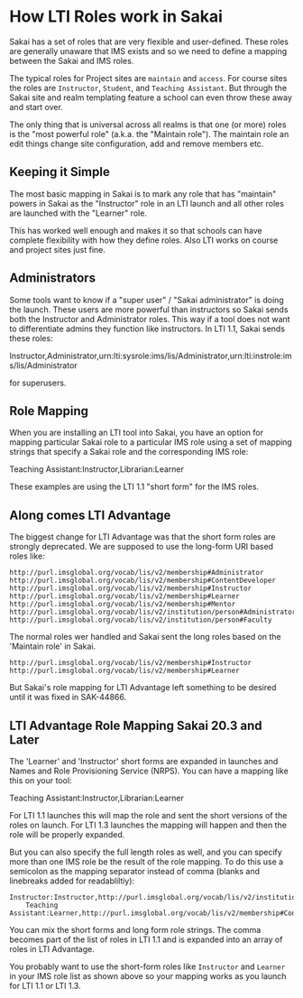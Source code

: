 
How LTI Roles work in Sakai
===========================

Sakai has a set of roles that are very flexible and user-defined.  These roles
are generally unaware that IMS exists and so we need to define a mapping
between the Sakai and IMS roles.

The typical roles for Project sites are `maintain` and `access`.  For course sites
the roles are `Instructor`, `Student`, and `Teaching Assistant`.  But through the
Sakai site and realm templating feature a school can even throw these away
and start over.

The only thing that is universal across all realms is that one (or more) roles
is the "most powerful role" (a.k.a. the "Maintain role").  The maintain role
an edit things change site configuration, add and remove members etc.

Keeping it Simple
-----------------

The most basic mapping in Sakai is to mark any role that has "maintain" powers
in Sakai as the "Instructor" role in an LTI launch and all other roles are launched
with the "Learner" role.

This has worked well enough and makes it so that schools can have complete flexibility
with how they define roles.  Also LTI works on course and project sites just fine.

Administrators
--------------

Some tools want to know if a "super user" / "Sakai administrator" is doing the launch.
These users are more powerful than instructors so Sakai sends both the Instructor
and Administrator roles.  This way if a tool does not want to differentiate admins
they function like instructors.  In LTI 1.1, Sakai sends these roles:

Instructor,Administrator,urn:lti:sysrole:ims/lis/Administrator,urn:lti:instrole:ims/lis/Administrator

for superusers.

Role Mapping
------------

When you are installing an LTI tool into Sakai, you have an option for mapping particular
Sakai role to a particular IMS role using a set of mapping strings that specify a Sakai
role and the corresponding IMS role:

Teaching Assistant:Instructor,Librarian:Learner

These examples are using the LTI 1.1 "short form" for the IMS roles.

Along comes LTI Advantage
-------------------------

The biggest change for LTI Advantage was that the short form roles are strongly deprecated.
We are supposed to use the long-form URI based roles like:

    http://purl.imsglobal.org/vocab/lis/v2/membership#Administrator
    http://purl.imsglobal.org/vocab/lis/v2/membership#ContentDeveloper
    http://purl.imsglobal.org/vocab/lis/v2/membership#Instructor
    http://purl.imsglobal.org/vocab/lis/v2/membership#Learner
    http://purl.imsglobal.org/vocab/lis/v2/membership#Mentor
    http://purl.imsglobal.org/vocab/lis/v2/institution/person#Administrator
    http://purl.imsglobal.org/vocab/lis/v2/institution/person#Faculty

The normal roles wer handled and Sakai sent the long roles based on the 'Maintain role'
in Sakai.

    http://purl.imsglobal.org/vocab/lis/v2/membership#Instructor
    http://purl.imsglobal.org/vocab/lis/v2/membership#Learner

But Sakai's role mapping for LTI Advantage left something to be desired until it was
fixed in SAK-44866.

LTI Advantage Role Mapping Sakai 20.3 and Later
-----------------------------------------------

The 'Learner' and 'Instructor' short forms are expanded in launches and Names and Role
Provisioning Service (NRPS).  You can have a mapping like this on your tool:

Teaching Assistant:Instructor,Librarian:Learner

For LTI 1.1 launches this will map the role and sent the short versions of the roles on launch.
For LTI 1.3 launches the mapping will happen and then the role will be properly expanded.

But you can also specify the full length roles as well, and you can specify more than one IMS
role be the result of the role mapping.  To do this use a semicolon as the mapping separator
instead of comma (blanks and linebreaks added for readabliltiy):

    Instructor:Instructor,http://purl.imsglobal.org/vocab/lis/v2/institution/person#Faculty;
        Teaching Assistant:Learner,http://purl.imsglobal.org/vocab/lis/v2/membership#ContentDeveloper

You can mix the short forms and long form role strings.  The comma becomes part of the list
of roles in LTI 1.1 and is expanded into an array of roles in LTI Advantage.

You probably want to use the short-form roles like `Instructor` and `Learner` in your IMS role
list as shown above so your mapping works as you launch for LTI 1.1 or LTI 1.3.

